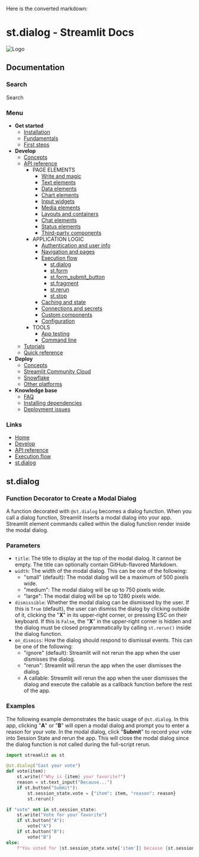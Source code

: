 Here is the converted markdown:

# st.dialog - Streamlit Docs
![Logo](/logo.svg)

## Documentation

### Search
Search

### Menu
* **Get started**
	+ [Installation](/get-started/installation)
	+ [Fundamentals](/get-started/fundamentals)
	+ [First steps](/get-started/tutorials)
* **Develop**
	+ [Concepts](/develop/concepts)
	+ [API reference](/develop/api-reference)
		- PAGE ELEMENTS
			- [Write and magic](/develop/api-reference/write-magic)
			- [Text elements](/develop/api-reference/text)
			- [Data elements](/develop/api-reference/data)
			- [Chart elements](/develop/api-reference/charts)
			- [Input widgets](/develop/api-reference/widgets)
			- [Media elements](/develop/api-reference/media)
			- [Layouts and containers](/develop/api-reference/layout)
			- [Chat elements](/develop/api-reference/chat)
			- [Status elements](/develop/api-reference/status)
			- [Third-party components](https://streamlit.io/components)
		- APPLICATION LOGIC
			- [Authentication and user info](/develop/api-reference/user)
			- [Navigation and pages](/develop/api-reference/navigation)
			- [Execution flow](/develop/api-reference/execution-flow)
				- [st.dialog](/develop/api-reference/execution-flow/st.dialog)
				- [st.form](/develop/api-reference/execution-flow/st.form)
				- [st.form_submit_button](/develop/api-reference/execution-flow/st.form_submit_button)
				- [st.fragment](/develop/api-reference/execution-flow/st.fragment)
				- [st.rerun](/develop/api-reference/execution-flow/st.rerun)
				- [st.stop](/develop/api-reference/execution-flow/st.stop)
			- [Caching and state](/develop/api-reference/caching-and-state)
			- [Connections and secrets](/develop/api-reference/connections)
			- [Custom components](/develop/api-reference/custom-components)
			- [Configuration](/develop/api-reference/configuration)
		- TOOLS
			- [App testing](/develop/api-reference/app-testing)
			- [Command line](/develop/api-reference/cli)
	+ [Tutorials](/develop/tutorials)
	+ [Quick reference](/develop/quick-reference)
* **Deploy**
	+ [Concepts](/deploy/concepts)
	+ [Streamlit Community Cloud](/deploy/streamlit-community-cloud)
	+ [Snowflake](/deploy/snowflake)
	+ [Other platforms](/deploy/tutorials)
* **Knowledge base**
	+ [FAQ](/knowledge-base/using-streamlit)
	+ [Installing dependencies](/knowledge-base/dependencies)
	+ [Deployment issues](/knowledge-base/deploy)

### Links
* [Home](/)
* [Develop](/develop)
* [API reference](/develop/api-reference)
* [Execution flow](/develop/api-reference/execution-flow)
* [st.dialog](/develop/api-reference/execution-flow/st.dialog)

## st.dialog
### Function Decorator to Create a Modal Dialog

A function decorated with `@st.dialog` becomes a dialog function. When you call a dialog function, Streamlit inserts a modal dialog into your app. Streamlit element commands called within the dialog function render inside the modal dialog.

### Parameters
* `title`: The title to display at the top of the modal dialog. It cannot be empty. The title can optionally contain GitHub-flavored Markdown.
* `width`: The width of the modal dialog. This can be one of the following:
	+ "small" (default): The modal dialog will be a maximum of 500 pixels wide.
	+ "medium": The modal dialog will be up to 750 pixels wide.
	+ "large": The modal dialog will be up to 1280 pixels wide.
* `dismissible`: Whether the modal dialog can be dismissed by the user. If this is `True` (default), the user can dismiss the dialog by clicking outside of it, clicking the "**X**" in its upper-right corner, or pressing ESC on their keyboard. If this is `False`, the "**X**" in the upper-right corner is hidden and the dialog must be closed programmatically by calling `st.rerun()` inside the dialog function.
* `on_dismiss`: How the dialog should respond to dismissal events. This can be one of the following:
	+ "ignore" (default): Streamlit will not rerun the app when the user dismisses the dialog.
	+ "rerun": Streamlit will rerun the app when the user dismisses the dialog.
	+ A callable: Streamlit will rerun the app when the user dismisses the dialog and execute the callable as a callback function before the rest of the app.

### Examples
The following example demonstrates the basic usage of `@st.dialog`. In this app, clicking "**A**" or "**B**" will open a modal dialog and prompt you to enter a reason for your vote. In the modal dialog, click "**Submit**" to record your vote into Session State and rerun the app. This will close the modal dialog since the dialog function is not called during the full-script rerun.
```python
import streamlit as st

@st.dialog("Cast your vote")
def vote(item):
    st.write(f"Why is {item} your favorite?")
    reason = st.text_input("Because...")
    if st.button("Submit"):
        st.session_state.vote = {"item": item, "reason": reason}
        st.rerun()

if "vote" not in st.session_state:
    st.write("Vote for your favorite")
    if st.button("A"):
        vote("A")
    if st.button("B"):
        vote("B")
else:
    f"You voted for {st.session_state.vote['item']} because {st.session_state.vote['reason']}"
```